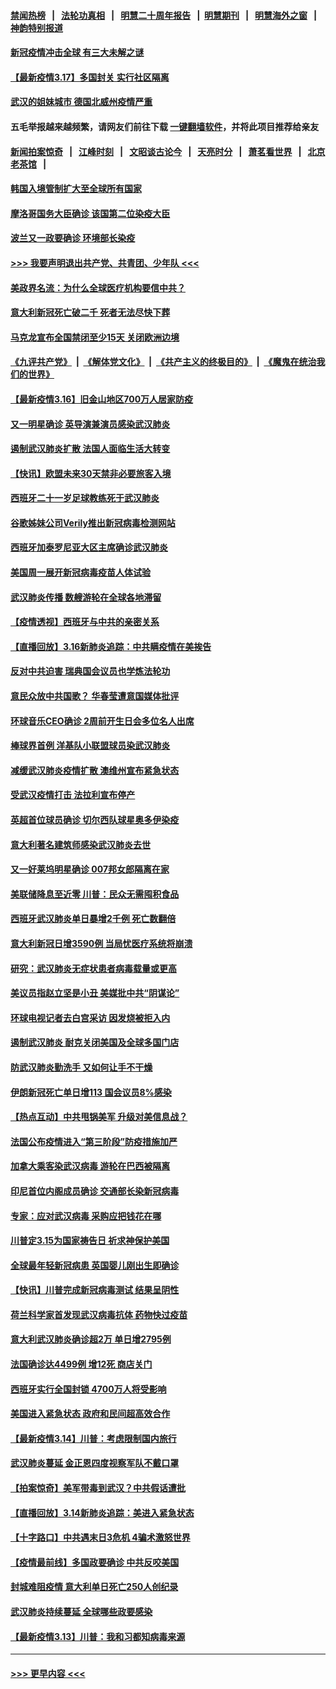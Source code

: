 #### [禁闻热榜](热点新闻.md?=0)  &nbsp;&nbsp;|&nbsp;&nbsp; [法轮功真相](https://github.com/gfw-breaker/truth/blob/master/README.md?=0) &nbsp;&nbsp;|&nbsp;&nbsp; [明慧二十周年报告](https://github.com/gfw-breaker/mh-reports/blob/master/README.md?=0) &nbsp;&nbsp;|&nbsp;&nbsp;[明慧期刊](https://github.com/gfw-breaker/mh-qikan) &nbsp;&nbsp;|&nbsp;&nbsp; [明慧海外之窗](https://github.com/gfw-breaker/mh-news/blob/master/README.md?=0) &nbsp;&nbsp;|&nbsp;&nbsp; [神韵特别报道](https://github.com/gfw-breaker/mh-news/blob/master/shenyun.md?=0)
#### [新冠疫情冲击全球 有三大未解之谜](../pages/nsc418/n11946311.md?t=03171631) 
#### [【最新疫情3.17】多国封关 实行社区隔离](../pages/nsc418/n11945621.md?t=03171631) 
#### [武汉的姐妹城市 德国北威州疫情严重](../pages/nsc418/n11945308.md?t=03171631) 
#### 五毛举报越来越频繁，请网友们前往下载 [一键翻墙软件](https://github.com/gfw-breaker/ssr-accounts)，并将此项目推荐给亲友
#### [新闻拍案惊奇](https://github.com/gfw-breaker/banned-news/blob/master/pages/link4.md) &nbsp;&nbsp;|&nbsp;&nbsp; [江峰时刻](https://github.com/gfw-breaker/banned-news/blob/master/pages/link4.md) &nbsp;&nbsp;|&nbsp;&nbsp; [文昭谈古论今](https://github.com/gfw-breaker/banned-news/blob/master/pages/link4.md) &nbsp;&nbsp;|&nbsp;&nbsp; [天亮时分](https://github.com/gfw-breaker/banned-news/blob/master/pages/link4.md) &nbsp;&nbsp;|&nbsp;&nbsp; [萧茗看世界](https://github.com/gfw-breaker/banned-news/blob/master/pages/link4.md) &nbsp;&nbsp;|&nbsp;&nbsp; [北京老茶馆](https://github.com/gfw-breaker/banned-news/blob/master/pages/link4.md) &nbsp;&nbsp;|&nbsp;&nbsp; 
#### [韩国入境管制扩大至全球所有国家](../pages/nsc418/n11946052.md?t=03171631) 
#### [摩洛哥国务大臣确诊 该国第二位染疫大臣](../pages/nsc418/n11946118.md?t=03171631) 
#### [波兰又一政要确诊 环境部长染疫](../pages/nsc418/n11945855.md?t=03171631) 
#### [>>> 我要声明退出共产党、共青团、少年队 <<<](https://github.com/begood0513/goodnews/blob/master/quit/letter.md) 
#### [美政界名流：为什么全球医疗机构要信中共？](../pages/nsc418/n11945479.md?t=03171631) 
#### [意大利新冠死亡破二千 死者无法尽快下葬](../pages/nsc418/n11945606.md?t=03171631) 
#### [马克龙宣布全国禁闭至少15天 关闭欧洲边境](../pages/nsc418/n11945485.md?t=03171631) 
#### [《九评共产党》](https://github.com/begood0513/9ping.md/blob/master/README.md) &nbsp;|&nbsp; [《解体党文化》](../../../../jtdwh.md/blob/master/README.md)  &nbsp;|&nbsp; [《共产主义的终极目的》](../../../../gczydzjmd.md/blob/master/README.md) &nbsp;|&nbsp; [《魔鬼在统治我们的世界》](../../../../mgztzwmdsj.md/blob/master/README.md) 
#### [【最新疫情3.16】旧金山地区700万人居家防疫](../pages/nsc418/n11942860.md?t=03171631) 
#### [又一明星确诊 英导演兼演员感染武汉肺炎](../pages/nsc418/n11945401.md?t=03171631) 
#### [遏制武汉肺炎扩散 法国人面临生活大转变](../pages/nsc418/n11945061.md?t=03171631) 
#### [【快讯】欧盟未来30天禁非必要旅客入境](../pages/nsc418/n11944904.md?t=03171631) 
#### [西班牙二十一岁足球教练死于武汉肺炎](../pages/nsc418/n11945064.md?t=03171631) 
#### [谷歌姊妹公司Verily推出新冠病毒检测网站](../pages/nsc418/n11945017.md?t=03171631) 
#### [西班牙加泰罗尼亚大区主席确诊武汉肺炎](../pages/nsc418/n11944803.md?t=03171631) 
#### [美国周一展开新冠病毒疫苗人体试验](../pages/nsc418/n11944761.md?t=03171631) 
#### [武汉肺炎传播 数艘游轮在全球各地滞留](../pages/nsc418/n11944636.md?t=03171631) 
#### [【疫情透视】西班牙与中共的亲密关系](../pages/nsc418/n11942614.md?t=03171631) 
#### [【直播回放】3.16新肺炎追踪：中共瞒疫情在美挨告](../pages/nsc418/n11944429.md?t=03171631) 
#### [反对中共迫害 瑞典国会议员也学炼法轮功](../pages/nsc418/n11942100.md?t=03171631) 
#### [意民众放中共国歌？ 华春莹遭意国媒体批评](../pages/nsc418/n11944059.md?t=03171631) 
#### [环球音乐CEO确诊 2周前开生日会多位名人出席](../pages/nsc418/n11943534.md?t=03171631) 
#### [棒球界首例 洋基队小联盟球员染武汉肺炎](../pages/nsc418/n11943281.md?t=03171631) 
#### [减缓武汉肺炎疫情扩散 澳维州宣布紧急状态](../pages/nsc418/n11943533.md?t=03171631) 
#### [受武汉疫情打击 法拉利宣布停产](../pages/nsc418/n11942936.md?t=03171631) 
#### [英超首位球员确诊 切尔西队球星奥多伊染疫](../pages/nsc418/n11937187.md?t=03171631) 
#### [意大利著名建筑师感染武汉肺炎去世](../pages/nsc418/n11943211.md?t=03171631) 
#### [又一好莱坞明星确诊 007邦女郎隔离在家](../pages/nsc418/n11943213.md?t=03171631) 
#### [美联储降息至近零 川普：民众无需囤积食品](../pages/nsc418/n11943043.md?t=03171631) 
#### [西班牙武汉肺炎单日暴增2千例 死亡数翻倍](../pages/nsc418/n11942800.md?t=03171631) 
#### [意大利新冠日增3590例 当局忧医疗系统将崩溃](../pages/nsc418/n11942691.md?t=03171631) 
#### [研究：武汉肺炎无症状患者病毒载量或更高](../pages/nsc418/n11942608.md?t=03171631) 
#### [美议员指赵立坚是小丑 美媒批中共“阴谋论”](../pages/nsc418/n11942370.md?t=03171631) 
#### [环球电视记者去白宫采访 因发烧被拒入内](../pages/nsc418/n11942516.md?t=03171631) 
#### [遏制武汉肺炎 耐克关闭美国及全球多国门店](../pages/nsc418/n11942366.md?t=03171631) 
#### [防武汉肺炎勤洗手 又如何让手不干燥](../pages/nsc418/n11942105.md?t=03171631) 
#### [伊朗新冠死亡单日增113 国会议员8%感染](../pages/nsc418/n11942119.md?t=03171631) 
#### [【热点互动】中共甩锅美军 升级对美信息战？](../pages/nsc418/n11940633.md?t=03171631) 
#### [法国公布疫情进入“第三阶段”防疫措施加严](../pages/nsc418/n11940878.md?t=03171631) 
#### [加拿大乘客染武汉病毒 游轮在巴西被隔离](../pages/nsc418/n11941905.md?t=03171631) 
#### [印尼首位内阁成员确诊 交通部长染新冠病毒](../pages/nsc418/n11941920.md?t=03171631) 
#### [专家：应对武汉病毒 采购应把钱花在哪](../pages/nsc418/n11941763.md?t=03171631) 
#### [川普定3.15为国家祷告日 祈求神保护美国](../pages/nsc418/n11941475.md?t=03171631) 
#### [全球最年轻新冠病患 英国婴儿刚出生即确诊](../pages/nsc418/n11941506.md?t=03171631) 
#### [【快讯】川普完成新冠病毒测试 结果呈阴性](../pages/nsc418/n11941045.md?t=03171631) 
#### [荷兰科学家首发现武汉病毒抗体 药物快过疫苗](../pages/nsc418/n11940920.md?t=03171631) 
#### [意大利武汉肺炎确诊超2万 单日增2795例](../pages/nsc418/n11940828.md?t=03171631) 
#### [法国确诊达4499例 增12死 商店关门](../pages/nsc418/n11940834.md?t=03171631) 
#### [西班牙实行全国封锁 4700万人将受影响](../pages/nsc418/n11940852.md?t=03171631) 
#### [美国进入紧急状态 政府和民间超高效合作](../pages/nsc418/n11940720.md?t=03171631) 
#### [【最新疫情3.14】川普：考虑限制国内旅行](../pages/nsc418/n11939189.md?t=03171631) 
#### [武汉肺炎蔓延 金正恩四度视察军队不戴口罩](../pages/nsc418/n11940303.md?t=03171631) 
#### [【拍案惊奇】美军带毒到武汉？中共假话遭批](../pages/nsc418/n11939240.md?t=03171631) 
#### [【直播回放】3.14新肺炎追踪：美进入紧急状态](../pages/nsc418/n11940229.md?t=03171631) 
#### [【十字路口】中共遇末日3危机 4骗术激怒世界](../pages/nsc418/n11939218.md?t=03171631) 
#### [【疫情最前线】多国政要确诊 中共反咬美国](../pages/nsc418/n11938734.md?t=03171631) 
#### [封城难阻疫情 意大利单日死亡250人创纪录](../pages/nsc418/n11939185.md?t=03171631) 
#### [武汉肺炎持续蔓延 全球哪些政要感染](../pages/nsc418/n11938672.md?t=03171631) 
#### [【最新疫情3.13】川普：我和习都知病毒来源](../pages/nsc418/n11936755.md?t=03171631) 

----
#### [ >>> 更早内容 <<< ](../indexes/nsc418-earlier.md)
